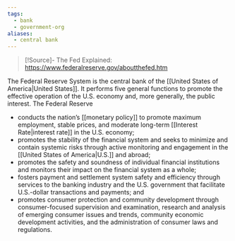 ```yaml
---
tags:
  - bank
  - government-org
aliases:
  - central bank
---
```

> [!Source]-
> The Fed Explained: https://www.federalreserve.gov/aboutthefed.htm

The Federal Reserve System is the central bank of the [[United States of America|United States]]. It performs five general functions to promote the effective operation of the U.S. economy and, more generally, the public interest. The Federal Reserve

- conducts the nation’s [[monetary policy]] to promote maximum employment, stable prices, and moderate long-term [[Interest Rate|interest rate]] in the U.S. economy;
- promotes the stability of the financial system and seeks to minimize and contain systemic risks through active monitoring and engagement in the [[United States of America|U.S.]] and abroad;
- promotes the safety and soundness of individual financial institutions and monitors their impact on the financial system as a whole;
- fosters payment and settlement system safety and efficiency through services to the banking industry and the U.S. government that facilitate U.S.-dollar transactions and payments; and
- promotes consumer protection and community development through consumer-focused supervision and examination, research and analysis of emerging consumer issues and trends, community economic development activities, and the administration of consumer laws and regulations.